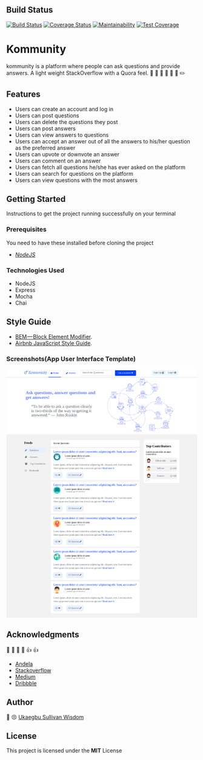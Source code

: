 ## Build Status
[![Build Status](https://travis-ci.org/wiztemple/kommunity.svg?branch=develop)](https://travis-ci.org/wiztemple/kommunity)
[![Coverage Status](https://coveralls.io/repos/github/wiztemple/kommunity/badge.svg?branch=develop)](https://coveralls.io/github/wiztemple/kommunity?branch=develop)
[![Maintainability](https://api.codeclimate.com/v1/badges/0d6d7f87376a3d79a7cf/maintainability)](https://codeclimate.com/github/wiztemple/kommunity/maintainability)
[![Test Coverage](https://api.codeclimate.com/v1/badges/0d6d7f87376a3d79a7cf/test_coverage)](https://codeclimate.com/github/wiztemple/kommunity/test_coverage)

# Kommunity
kommunity is a platform where people can ask questions and provide answers. A light weight StackOverflow with a Quora feel. :speech_balloon: :thought_balloon: :man: :woman: :boy: :girl: :pencil2:

## Features
* Users can create an account and log in
* Users can post questions
* Users can delete the questions they post
* Users can post answers
* Users can view answers to questions
* Users can accept an answer out of all the answers to his/her question as the preferred answer
* Users can upvote or downvote an answer
* Users can comment on an answer
* Users can fetch all questions he/she has ever asked on the platform
* Users can search for questions on the platform
* Users can view questions with the most answers

## Getting Started
Instructions to get the project running successfully on your terminal

### Prerequisites
You need to have these installed before cloning the project
* _[NodeJS](https://nodejs.org/en/download/)_

### Technologies Used
* NodeJS
* Express
* Mocha
* Chai

## Style Guide
* [BEM — Block Element Modifier](http://getbem.com/introduction/).
* [Airbnb JavaScript Style Guide](https://github.com/airbnb/javascript/).
### Screenshots(App User Interface Template)
![alt](./screenshots/kommunity.png)

## Acknowledgments
:clap: :clap: :clap: :clap: :+1: :+1:
* [Andela](http://andela.com) 
* [Stackoverflow](stackoverflow.com)
* [Medium](https://medium.com/@meakaakka/a-beginners-guide-to-writing-a-kickass-readme-7ac01da88ab3)
* [Dribbble](https://dribbble.com)

## Author
:large_blue_circle: :persevere: [Ukaegbu Sullivan Wisdom](http://github.com/wiztemple)

## License
This project is licensed under the **MIT** License